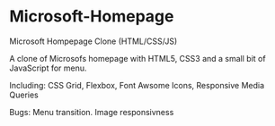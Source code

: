 # Microsoft-Homepage
 Microsoft Hompepage Clone (HTML/CSS/JS)

 A clone of Microsofs homepage with HTML5, CSS3 and a small bit of JavaScript for menu.

 Including: CSS Grid, Flexbox, Font Awsome Icons, Responsive  Media Queries

Bugs:   Menu transition.
        Image responsivness
